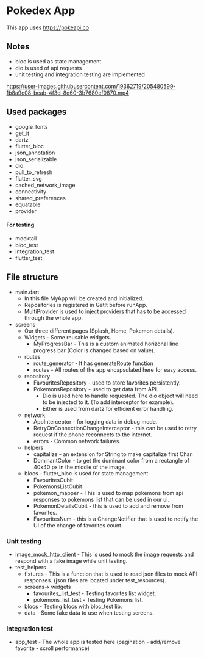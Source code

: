 # Pokedex App

This app uses https://pokeapi.co

## Notes

- bloc is used as state management
- dio is used of api requests
- unit testing and integration testing are implemented


https://user-images.githubusercontent.com/19362719/205480599-1b8a9c08-beab-4f3d-8d60-3b7680ef0870.mp4


## Used packages

- google_fonts
- get_it
- dartz
- flutter_bloc
- json_annotation
- json_serializable
- dio
- pull_to_refresh
- flutter_svg
- cached_network_image
- connectivity
- shared_preferences
- equatable
- provider
#### For testing
- mocktail
- bloc_test
- integration_test
- flutter_test

## File structure
- main.dart
  - In this file MyApp will be created and initialized.
  - Repositories is registered in GetIt before runApp.
  - MultiProvider is used to inject providers that has to be accessed through the whole app.
- screens
  - Our three different pages (Splash, Home, Pokemon details).
  - Widgets - Some reusable widgets.
    - MyProgressBar - This is a custom animated horizonal line progress bar (Color is changed based on value).
  - routes
    - route_generator - It has generateRoute function
    - routes - All routes of the app encapsulated here for easy access.
  - repository
    - FavouritesRepository - used to store favorites persistently.
    - PokemonsRepository - used to get data from API.
      - Dio is used here to handle requested. The dio object will need to be injected to it. (To add interceptor for example).
      - Either is used from dartz for efficient error handling.
  - network
    - AppInterceptor - for logging data in debug mode.
    - RetryOnConnectionChangeInterceptor - this can be used to retry request if the phone reconnects to the internet.
    - errors - Common network failures.
  - helpers
    - capitalize - an extension for String to make capitalize first Char.
    - DominantColor - to get the dominant color from a rectangle of 40x40 px in the middle of the image.
  - blocs - flutter_bloc is used for state management
    - FavouritesCubit
    - PokemonsListCubit
    - pokemon_mapper - This is used to map pokemons from api responses to pokemons list that can be used in our ui.
    - PokemonDetailsCubit - this is used to add and remove from favorites.
    - FavouritesNum - this is a ChangeNotifier that is used to notify the UI of the change of favorites count.

### Unit testing
- image_mock_http_client - This is used to mock the image requests and respond with a fake image while unit testing.
- test_helpers
  - fixtures - This is a function that is used to read json files to mock API responses. (json files are located under test_resources).
  - screens-> widgets
    - favourites_list_test - Testing favorites list widget.
    - pokemons_list_test - Testing Pokemons list.
  - blocs - Testing blocs with bloc_test lib.
  - data - Some fake data to use when testing screens.

### Integration test

- app_test - The whole app is tested here (pagination - add/remove favorite - scroll performance)
